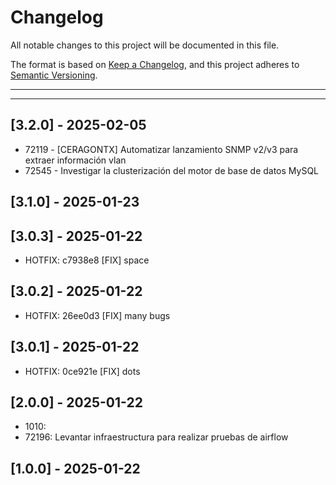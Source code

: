 # Changelog
All notable changes to this project will be documented in this file.

The format is based on [Keep a Changelog](https://keepachangelog.com/en/1.0.0/),
and this project adheres to [Semantic Versioning](https://semver.org/spec/v2.0.0.html).

---
---

## [3.2.0] - 2025-02-05
- 72119 - [CERAGONTX] Automatizar lanzamiento SNMP v2/v3 para extraer información vlan
- 72545 - Investigar la clusterización del motor de base de datos MySQL

## [3.1.0] - 2025-01-23

## [3.0.3] - 2025-01-22
- HOTFIX: c7938e8 [FIX] space

## [3.0.2] - 2025-01-22
- HOTFIX: 26ee0d3 [FIX]  many bugs

## [3.0.1] - 2025-01-22
- HOTFIX: 0ce921e [FIX] dots

## [2.0.0] - 2025-01-22
- 1010: 
- 72196: Levantar infraestructura para realizar pruebas de airflow

## [1.0.0] - 2025-01-22
